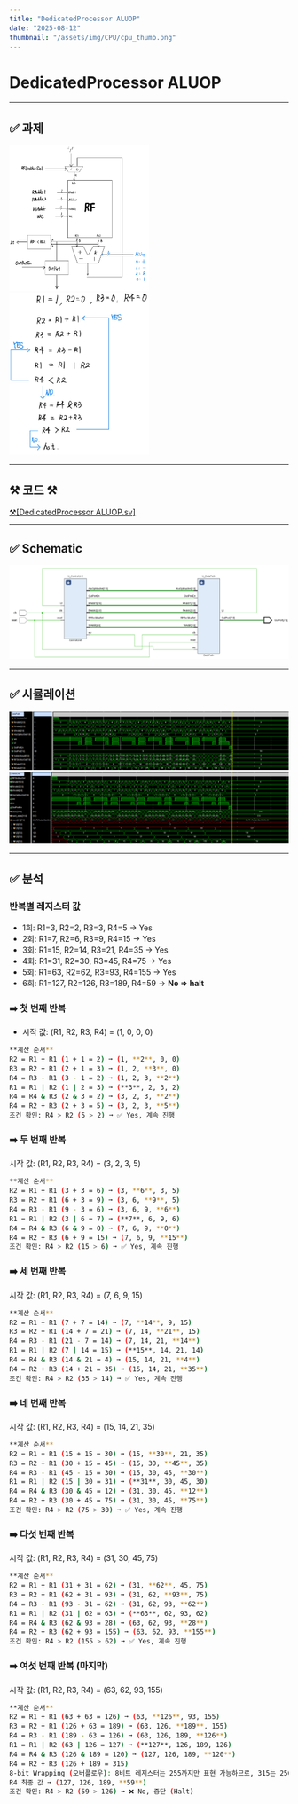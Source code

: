 ```yaml
---
title: "DedicatedProcessor ALUOP"
date: "2025-08-12"
thumbnail: "/assets/img/CPU/cpu_thumb.png"
---
```


# DedicatedProcessor ALUOP

---

## ✅ 과제

<img src="/assets/img/CPU/hw.png" style="width:50%; object-fit:contain;">

<img src="/assets/img/CPU/hw2.png" style="width:50%; object-fit:contain;">

---

## ⚒️ **코드** ⚒️

[⚒️[DedicatedProcessor ALUOP.sv]](https://eunseongl.github.io/Study/CPU%20Design/CODE/post-03.html)

---

## ✅ Schematic

<img src="/assets/img/CPU/alusche.png" style="width:100%; object-fit:contain;">

---

## ✅ 시뮬레이션

<img src="/assets/img/CPU/hwdp.png" style="width:100%; object-fit:contain;">

<img src="/assets/img/CPU/hwcu.png" style="width:100%; object-fit:contain;">

---

## ✅ 분석

### 반복별 레지스터 값
- 1회: R1=3,   R2=2,   R3=3,   R4=5   → Yes
- 2회: R1=7,   R2=6,   R3=9,   R4=15  → Yes
- 3회: R1=15,  R2=14,  R3=21,  R4=35  → Yes
- 4회: R1=31,  R2=30,  R3=45,  R4=75  → Yes
- 5회: R1=63,  R2=62,  R3=93,  R4=155 → Yes
- 6회: R1=127, R2=126, R3=189, R4=59  → **No ⇒ halt**

### ➡️ 첫 번째 반복
- 시작 값: (R1, R2, R3, R4) = (1, 0, 0, 0)
```bash
**계산 순서**
R2 = R1 + R1 (1 + 1 = 2) ➞ (1, **2**, 0, 0)
R3 = R2 + R1 (2 + 1 = 3) ➞ (1, 2, **3**, 0)
R4 = R3 - R1 (3 - 1 = 2) ➞ (1, 2, 3, **2**)
R1 = R1 | R2 (1 | 2 = 3) ➞ (**3**, 2, 3, 2)
R4 = R4 & R3 (2 & 3 = 2) ➞ (3, 2, 3, **2**)
R4 = R2 + R3 (2 + 3 = 5) ➞ (3, 2, 3, **5**)
조건 확인: R4 > R2 (5 > 2) ➞ ✅ Yes, 계속 진행
```

### ➡️ 두 번째 반복
시작 값: (R1, R2, R3, R4) = (3, 2, 3, 5)
```bash
**계산 순서**
R2 = R1 + R1 (3 + 3 = 6) ➞ (3, **6**, 3, 5)
R3 = R2 + R1 (6 + 3 = 9) ➞ (3, 6, **9**, 5)
R4 = R3 - R1 (9 - 3 = 6) ➞ (3, 6, 9, **6**)
R1 = R1 | R2 (3 | 6 = 7) ➞ (**7**, 6, 9, 6)
R4 = R4 & R3 (6 & 9 = 0) ➞ (7, 6, 9, **0**)
R4 = R2 + R3 (6 + 9 = 15) ➞ (7, 6, 9, **15**)
조건 확인: R4 > R2 (15 > 6) ➞ ✅ Yes, 계속 진행
```

### ➡️ 세 번째 반복
시작 값: (R1, R2, R3, R4) = (7, 6, 9, 15)
```bash
**계산 순서**
R2 = R1 + R1 (7 + 7 = 14) ➞ (7, **14**, 9, 15)
R3 = R2 + R1 (14 + 7 = 21) ➞ (7, 14, **21**, 15)
R4 = R3 - R1 (21 - 7 = 14) ➞ (7, 14, 21, **14**)
R1 = R1 | R2 (7 | 14 = 15) ➞ (**15**, 14, 21, 14)
R4 = R4 & R3 (14 & 21 = 4) ➞ (15, 14, 21, **4**)
R4 = R2 + R3 (14 + 21 = 35) ➞ (15, 14, 21, **35**)
조건 확인: R4 > R2 (35 > 14) ➞ ✅ Yes, 계속 진행
```

### ➡️ 네 번째 반복
시작 값: (R1, R2, R3, R4) = (15, 14, 21, 35)
```bash
**계산 순서**
R2 = R1 + R1 (15 + 15 = 30) ➞ (15, **30**, 21, 35)
R3 = R2 + R1 (30 + 15 = 45) ➞ (15, 30, **45**, 35)
R4 = R3 - R1 (45 - 15 = 30) ➞ (15, 30, 45, **30**)
R1 = R1 | R2 (15 | 30 = 31) ➞ (**31**, 30, 45, 30)
R4 = R4 & R3 (30 & 45 = 12) ➞ (31, 30, 45, **12**)
R4 = R2 + R3 (30 + 45 = 75) ➞ (31, 30, 45, **75**)
조건 확인: R4 > R2 (75 > 30) ➞ ✅ Yes, 계속 진행
```

### ➡️ 다섯 번째 반복
시작 값: (R1, R2, R3, R4) = (31, 30, 45, 75)
```bash
**계산 순서**
R2 = R1 + R1 (31 + 31 = 62) ➞ (31, **62**, 45, 75)
R3 = R2 + R1 (62 + 31 = 93) ➞ (31, 62, **93**, 75)
R4 = R3 - R1 (93 - 31 = 62) ➞ (31, 62, 93, **62**)
R1 = R1 | R2 (31 | 62 = 63) ➞ (**63**, 62, 93, 62)
R4 = R4 & R3 (62 & 93 = 28) ➞ (63, 62, 93, **28**)
R4 = R2 + R3 (62 + 93 = 155) ➞ (63, 62, 93, **155**)
조건 확인: R4 > R2 (155 > 62) ➞ ✅ Yes, 계속 진행
```

### ➡️ 여섯 번째 반복 (마지막)
시작 값: (R1, R2, R3, R4) = (63, 62, 93, 155)
```bash
**계산 순서**
R2 = R1 + R1 (63 + 63 = 126) ➞ (63, **126**, 93, 155)
R3 = R2 + R1 (126 + 63 = 189) ➞ (63, 126, **189**, 155)
R4 = R3 - R1 (189 - 63 = 126) ➞ (63, 126, 189, **126**)
R1 = R1 | R2 (63 | 126 = 127) ➞ (**127**, 126, 189, 126)
R4 = R4 & R3 (126 & 189 = 120) ➞ (127, 126, 189, **120**)
R4 = R2 + R3 (126 + 189 = 315)
8-bit Wrapping (오버플로우): 8비트 레지스터는 255까지만 표현 가능하므로, 315는 256을 뺀 나머지 값인 59가  된다. (315 - 256 = 59)
R4 최종 값 ➞ (127, 126, 189, **59**)
조건 확인: R4 > R2 (59 > 126) ➞ ❌ No, 중단 (Halt)
```
